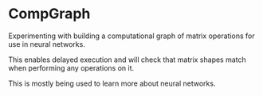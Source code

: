 # CompGraph
Experimenting with building a computational graph of matrix operations for use in neural networks. 

This enables delayed execution and will check that matrix shapes match when performing any operations on it.

This is mostly being used to learn more about neural networks.

